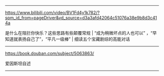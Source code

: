 
---

https://www.bilibili.com/video/BV1Fd4y1k782/?spm_id_from=pageDriver&vd_source=d3a3afd42064c51076a38e9b8d3c414a

是什么在阻拦你快乐？这些思路有些颠覆常规 | “成为稍微坏点的人也可以” ，“早知道就表扬自己了”，“平凡一级棒” | 细读五个宝藏剧综的高能对话

---

https://book.douban.com/subject/5063863/

爱因斯坦自述

---




